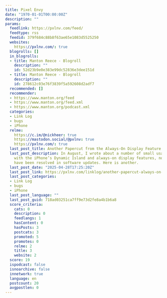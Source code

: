 ```yaml
---
title: Pixel Envy
date: "1970-01-01T00:00:00Z"
description: ""
params:
  feedlink: https://pxlnv.com/feed/
  feedtype: rss
  feedid: 379f684c88b8f63ae65e1083d5525250
  websites:
    https://pxlnv.com/: true
  blogrolls: []
  in_blogrolls:
  - title: Manton Reece - Blogroll
    description: ""
    id: 52d23b9e0e383e99dc52836e3dee151d
  - title: Manton Reece - Blogroll
    description: ""
    id: 278612c03e76f3839f5a592608d2adf7
  recommended: []
  recommender:
  - https://www.manton.org/feed
  - https://www.manton.org/feed.xml
  - https://www.manton.org/podcast.xml
  categories:
  - Link Log
  - bugs
  - iPhone
  relme:
    https://c.im/@nickheer: true
    https://mastodon.social/@pxlnv: true
    https://pxlnv.com/: true
  last_post_title: Another Papercut from the Always-On Display Feature
  last_post_description: In August, I wrote about a number of small usability problems
    with the iPhone’s Dynamic Island and always-on display features, none of which
    have been resolved in software updates. Here is another.
  last_post_date: "2025-04-28T17:25:20Z"
  last_post_link: https://pxlnv.com/linklog/another-papercut-always-on-display/
  last_post_categories:
  - Link Log
  - bugs
  - iPhone
  last_post_language: ""
  last_post_guid: 718ad03251ca7ff9e73d2fe8a4b1b6a8
  score_criteria:
    cats: 0
    description: 0
    feedlangs: 1
    hasContent: 0
    hasPosts: 3
    postcats: 3
    promoted: 5
    promotes: 0
    relme: 2
    title: 3
    website: 2
  score: 19
  ispodcast: false
  isnoarchive: false
  innetwork: true
  language: en
  postcount: 20
  avgpostlen: 0
---
```

